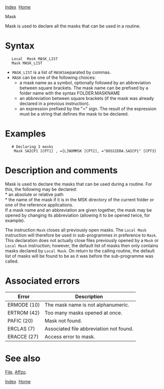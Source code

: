 [Index](index.html)  [Home](getting-started_home.html)

Mask

Mask is used to declare all the masks that can be used in a routine.

# Syntax

```
   Local  Mask MASK_LIST
   Mask MASK_LIST
```

* `MASK_LIST` is a list of `MASKS`separated by commas.
* `MASK` can be one of the following choices:
  + a mask name as a symbol, optionally followed by an abbreviation between square brackets. The mask name can be prefixed by a folder name with the syntax FOLDER.MASKNAME
  + an abbreviation between square brackets (if the mask was already declared in a previous instruction).
  + an expression prefixed by the "=" sign. The result of the expression must be a string that defines the mask to be declared.

# Examples

```
   # Declaring 3 masks
    Mask SAICP1 [CPT1] , =[L]NOMMSK [CPT2], ="DOSSIERA.SAICP1" [CPT3]
```

# Description and comments

Mask is used to declare the masks that can be used during a routine. For this, the following may be declared:  
\* an absolute or relative path  
\* the name of the mask if it is in the MSK directory of the current folder or one of the reference applications.  
If a mask name and an abbreviation are given together, the mask may be opened by changing its abbreviation (allowing it to be opened twice, for example).

The instruction `Mask` closes all previously open masks. The `Local Mask` instruction will therefore be used in sub-programmes in preference to `Mask`. This declaration does not actually close files previously opened by a `Mask` or `Local Mask` instruction; however, the default list of masks then only contains masks declared by `Local Mask`. On return to the calling routine, the default list of masks will be found to be as it was before the sub-programme was called.

# Associated errors

| Error | Description |
| --- | --- |
| ERMODE (10) | The mask name is not alphanumeric. |
| ERTROM (42) | Too many masks opened at once. |
| PAFIC (20) | Mask not found. |
| ERCLAS (7) | Associated file abbreviation not found. |
| ERACCE (27) | Access error to mask. |

# See also

[File](4gl_file.html), [Affzo](4gl_Affzo.html).

  

[Index](index.html)  [Home](getting-started_home.html)
